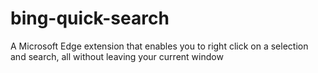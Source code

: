 # bing-quick-search
 A Microsoft Edge extension that enables you to right click on a selection and search, all without leaving your current window
